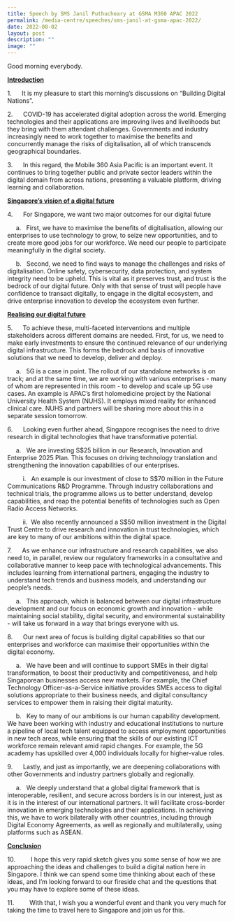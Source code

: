 ```yaml
---
title: Speech by SMS Janil Puthucheary at GSMA M360 APAC 2022
permalink: /media-centre/speeches/sms-janil-at-gsma-apac-2022/
date: 2022-08-02
layout: post
description: ""
image: ""
---
```

<p>Good morning everybody.</p>
<p>
<strong><span style="text-decoration: underline;">Introduction</span></strong></p>
<p>
1. <span style="white-space: pre;">		</span>It is my pleasure to start this morning’s discussions on “Building Digital Nations”.</p>
<p>
2. <span style="white-space: pre;">		</span>COVID-19 has accelerated digital adoption across the world. Emerging technologies and their applications are improving lives and livelihoods but they bring with them attendant challenges. Governments and industry increasingly need to work together to maximise the benefits and concurrently manage the risks of digitalisation, all of which transcends geographical boundaries.</p>
<p>
3. <span style="white-space: pre;">		</span>In this regard, the Mobile 360 Asia Pacific is an important event. It continues to bring together public and private sector leaders within the digital domain from across nations, presenting a valuable platform, driving learning and collaboration.</p>
<p>
<strong><span style="text-decoration: underline;">Singapore’s vision of a digital future</span></strong></p>
<p>
4. <span style="white-space: pre;">		</span>For Singapore, we want two major outcomes for our digital future</p>
<p><span style="white-space: pre;">		</span>a. <span style="white-space: pre;">	</span>First, we have to maximise the benefits of digitalisation, allowing our enterprises to use technology to grow, to seize new opportunities, and to create more good jobs for our workforce. We need our people to participate meaningfully in the digital society.</p>
<p><span style="white-space: pre;">		</span>b. <span style="white-space: pre;">	</span>Second, we need to find ways to manage the challenges and risks of digitalisation. Online safety, cybersecurity, data protection, and system integrity need to be upheld. This is vital as it preserves trust, and trust is the bedrock of our digital future. Only with that sense of trust will people have confidence to transact digitally, to engage in the digital ecosystem, and drive enterprise innovation to develop the ecosystem even further.</p>
<p>
<span style="text-decoration: underline;"><strong>Realising our digital future</strong></span></p>
<p>
5. <span style="white-space: pre;">		</span>To achieve these, multi-faceted interventions and multiple stakeholders across different domains are needed. First, for us, we need to make early investments to ensure the continued relevance of our underlying digital infrastructure. This forms the bedrock and basis of innovative solutions that we need to develop, deliver and deploy.</p>
<p><span style="white-space: pre;">		</span>a. <span style="white-space: pre;">	</span>5G is a case in point. The rollout of our standalone networks is on track; and at the same time, we are working with various enterprises - many of whom are represented in this room - to develop and scale up 5G use cases. An example is APAC’s first holomedicine project by the National University Health System (NUHS). It employs mixed reality for enhanced clinical care. NUHS and partners will be sharing more about this in a separate session tomorrow.</p>
<p>
6.<span style="white-space: pre;">		</span>Looking even further ahead, Singapore recognises the need to drive research in digital technologies that have transformative potential.</p>
<p><span style="white-space: pre;">		</span>a. <span style="white-space: pre;">	</span>We are investing S$25 billion in our Research, Innovation and Enterprise 2025 Plan. This focuses on driving technology translation and strengthening the innovation capabilities of our enterprises.</p>
<p><span style="white-space: pre;">			</span>i. <span style="white-space: pre;">	</span>An example is our investment of close to S$70 million in the Future Communications R&amp;D Programme. Through industry collaborations and technical trials, the programme allows us to better understand, develop capabilities, and reap the potential benefits of technologies such as Open Radio Access Networks.</p>
<p><span style="white-space: pre;">			</span>ii. <span style="white-space: pre;">	</span>We also recently announced a S$50 million investment in the Digital Trust Centre to drive research and innovation in trust technologies, which are key to many of our ambitions within the digital space.</p>
<p>
7. <span style="white-space: pre;">		</span>As we enhance our infrastructure and research capabilities, we also need to, in parallel, review our regulatory frameworks in a consultative and collaborative manner to keep pace with technological advancements. This includes learning from international partners, engaging the industry to understand tech trends and business models, and understanding our people’s needs.</p>
<p><span style="white-space: pre;">		</span>a. <span style="white-space: pre;">	</span>This approach, which is balanced between our digital infrastructure development and our focus on economic growth and innovation - while maintaining social stability, digital security, and environmental sustainability - will take us forward in a way that brings everyone with us.</p>
<p>
8. <span style="white-space: pre;">		</span>Our next area of focus is building digital capabilities so that our enterprises and workforce can maximise their opportunities within the digital economy.</p>
<p><span style="white-space: pre;">		</span>a. <span style="white-space: pre;">	</span>We have been and will continue to support SMEs in their digital transformation, to boost their productivity and competitiveness, and help Singaporean businesses access new markets. For example, the Chief Technology Officer-as-a-Service initiative provides SMEs access to digital solutions appropriate to their business needs, and digital consultancy services to empower them in raising their digital maturity.</p>
<p><span style="white-space: pre;">		</span>b. <span style="white-space: pre;">	</span>Key to many of our ambitions is our human capability development. We have been working with industry and educational institutions to nurture a pipeline of local tech talent equipped to access employment opportunities in new tech areas, while ensuring that the skills of our existing ICT workforce remain relevant amid rapid changes. For example, the 5G academy has upskilled over 4,000 individuals locally for higher-value roles.</p>
<p>
9. <span style="white-space: pre;">		</span>Lastly, and just as importantly, we are deepening collaborations with other Governments and industry partners globally and regionally.</p>
<p><span style="white-space: pre;">		</span>a. <span style="white-space: pre;">	</span>We deeply understand that a global digital framework that is interoperable, resilient, and secure across borders is in our interest, just as it is in the interest of our international partners. It will facilitate cross-border innovation in emerging technologies and their applications. In achieving this, we have to work bilaterally with other countries, including through Digital Economy Agreements, as well as regionally and multilaterally, using platforms such as ASEAN.</p>
<p>
<span style="text-decoration: underline;"><strong>Conclusion</strong></span></p>
<p>
10. <span style="white-space: pre;">		</span>I hope this very rapid sketch gives you some sense of how we are approaching the ideas and challenges to build a digital nation here in Singapore. I think we can spend some time thinking about each of these ideas, and I’m looking forward to our fireside chat and the questions that you may have to explore some of these ideas.</p>
<p>
11. <span style="white-space: pre;">		</span>With that, I wish you a wonderful event and thank you very much for taking the time to travel here to Singapore and join us for this.</p>
